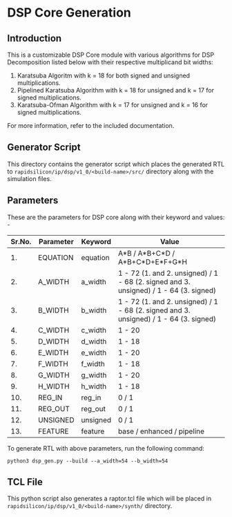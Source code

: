 # DSP Core Generation 
## Introduction

This is a customizable DSP Core module with various algorithms for DSP Decomposition listed below with their respective multiplicand bit widths:
1. Karatsuba Algoritm with k = 18 for both signed and unsigned multiplications.
2. Pipelined Karatsuba Algorithm with k = 18 for unsigned and k = 17 for signed multiplications.
3. Karatsuba-Ofman Algorithm with k = 17 for unsigned and k = 16 for signed multiplications.

For more information, refer to the included documentation.

## Generator Script
This directory contains the generator script which places the generated RTL to `rapidsilicon/ip/dsp/v1_0/<build-name>/src/` directory along with the simulation files.

## Parameters
These are the parameters for DSP core along with their keyword and values: -

| Sr.No. |      Parameter             |       Keyword   |    Value                              |
|--------|----------------------------|-----------------|---------------------------------------|
|   1.   |   EQUATION                 |     equation    | A\*B / A\*B+C\*D / A\*B+C\*D+E\*F+G*H |
|   2.   |   A_WIDTH                  |     a_width     | 1 - 72 (1. and 2. unsigned) / 1 - 68 (2. signed and 3. unsigned) / 1 - 64 (3. signed)|
|   3.   |   B_WIDTH                  |     b_width     | 1 - 72 (1. and 2. unsigned) / 1 - 68 (2. signed and 3. unsigned) / 1 - 64 (3. signed)|
|   4.   |   C_WIDTH                  |     c_width     |               1 - 20                  |
|   5.   |   D_WIDTH                  |     d_width     |               1 - 18                  |
|   6.   |   E_WIDTH                  |     e_width     |               1 - 20                  |
|   7.   |   F_WIDTH                  |     f_width     |               1 - 18                  |
|   8.   |   G_WIDTH                  |     g_width     |               1 - 20                  |
|   9.   |   H_WIDTH                  |     h_width     |               1 - 18                  |
|   10.  |   REG_IN                   |     reg_in      |                0 / 1                  |
|   11.  |   REG_OUT                  |     reg_out     |                0 / 1                  |
|   12.  |   UNSIGNED                 |     unsigned    |                0 / 1                  |
|   13.  |   FEATURE                  |     feature     |      base / enhanced / pipeline       |


To generate RTL with above parameters, run the following command:
```
python3 dsp_gen.py --build --a_width=54 --b_width=54
```

## TCL File

This python script also generates a raptor.tcl file which will be placed in `rapidsilicon/ip/dsp/v1_0/<build-name>/synth/` directory.
